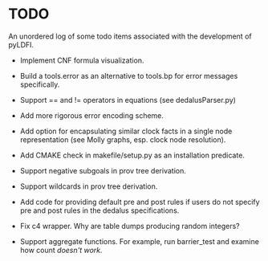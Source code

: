 # TODO

An unordered log of some todo items associated with the development of pyLDFI.

* Implement CNF formula visualization.

* Build a tools.error as an alternative to tools.bp for error messages specifically.

* Support == and != operators in equations (see dedalusParser.py)

* Add more rigorous error encoding scheme.

* Add option for encapsulating similar clock facts in a single node representation (see Molly graphs, esp. clock node resolution).

* Add CMAKE check in makefile/setup.py as an installation predicate.

* Support negative subgoals in prov tree derivation.

* Support wildcards in prov tree derivation.

* Add code for providing default pre and post rules if users do not specify pre and post rules in the dedalus specifications.

* Fix c4 wrapper. Why are table dumps producing random integers?

* Support aggregate functions. For example, run barrier_test and examine how count<I> doesn't work.
